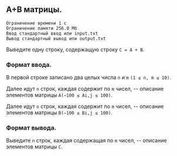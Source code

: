 ## A+B матрицы.

```
Ограничение времени 1 с
Ограничение памяти 256.0 Мб
Ввод стандартный ввод или input.txt
Вывод стандартный вывод или output.txt
```

Выведите одну строку, содержащую строку `С = A + B`.

### Формат ввода.
В первой строке записано два целых числа `n` и `m` `(1 ≤ n, m ≤ 10)`.

Далее идут `n` строк, каждая содержит по `m` чисел, -- описание элементов матрицы `A(−100 ≤ Ai,j ≤ 100)`.

Далее идут `n` строк, каждая содержит по `m` чисел, -- описание элементов матрицы `B(−100 ≤ Bi,j ≤ 100)`.

### Формат вывода.
Выведите `n` строк, каждая содержащая по `m` чисел, -- описание элементов матрицы `С`.